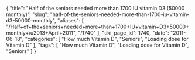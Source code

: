 {
    "title": "Half of the seniors needed more than 1700 IU vitamin D3 (50000 monthly)",
    "slug": "half-of-the-seniors-needed-more-than-1700-iu-vitamin-d3-50000-monthly",
    "aliases": [
        "/Half+of+the+seniors+needed+more+than+1700+IU+vitamin+D3+50000+monthly+\u2013+April+2011",
        "/1740"
    ],
    "tiki_page_id": 1740,
    "date": "2011-06-18",
    "categories": [
        "How much Vitamin D",
        "Seniors",
        "Loading dose for Vitamin D"
    ],
    "tags": [
        "How much Vitamin D",
        "Loading dose for Vitamin D",
        "Seniors"
    ]
}
